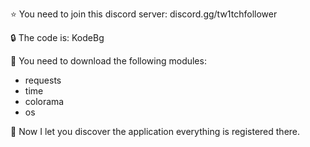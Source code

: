 ⭐️ You need to join this discord server: discord.gg/tw1tchfollower

🔒 The code is: KodeBg

💾 You need to download the following modules:
  - requests
  - time
  - colorama
  - os

🍏 Now I let you discover the application everything is registered there.
